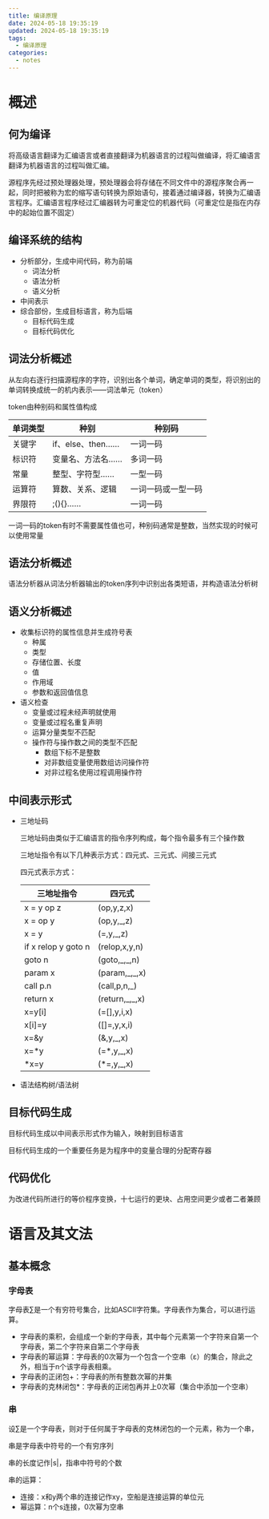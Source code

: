 ```yaml
---
title: 编译原理
date: 2024-05-18 19:35:19
updated: 2024-05-18 19:35:19
tags:
  - 编译原理
categories:
  - notes
---
```


# 概述

## 何为编译

将高级语言翻译为汇编语言或者直接翻译为机器语言的过程叫做编译，将汇编语言翻译为机器语言的过程叫做汇编。

源程序先经过预处理器处理，预处理器会将存储在不同文件中的源程序聚合再一起，同时把被称为宏的缩写语句转换为原始语句，接着通过编译器，转换为汇编语言程序。汇编语言程序经过汇编器转为可重定位的机器代码（可重定位是指在内存中的起始位置不固定）

## 编译系统的结构

- 分析部分，生成中间代码，称为前端
  - 词法分析
  - 语法分析
  - 语义分析
- 中间表示
- 综合部份，生成目标语言，称为后端
  - 目标代码生成
  - 目标代码优化

## 词法分析概述

从左向右逐行扫描源程序的字符，识别出各个单词，确定单词的类型，将识别出的单词转换成统一的机内表示——词法单元（token）

token由种别码和属性值构成

| 单词类型 | 种别             | 种别码             |
| -------- | ---------------- | ------------------ |
| 关键字   | if、else、then…… | 一词一码           |
| 标识符   | 变量名、方法名…… | 多词一码           |
| 常量     | 整型、字符型……   | 一型一码           |
| 运算符   | 算数、关系、逻辑 | 一词一码或一型一码 |
| 界限符   | ;(){}……          | 一词一码           |

一词一码的token有时不需要属性值也可，种别码通常是整数，当然实现的时候可以使用常量

## 语法分析概述

语法分析器从词法分析器输出的token序列中识别出各类短语，并构造语法分析树

## 语义分析概述

- 收集标识符的属性信息并生成符号表
  - 种属
  - 类型
  - 存储位置、长度
  - 值
  - 作用域
  - 参数和返回值信息
- 语义检查
  - 变量或过程未经声明就使用
  - 变量或过程名重复声明
  - 运算分量类型不匹配
  - 操作符与操作数之间的类型不匹配
    - 数组下标不是整数
    - 对非数组变量使用数组访问操作符
    - 对非过程名使用过程调用操作符

## 中间表示形式

- 三地址码

  三地址码由类似于汇编语言的指令序列构成，每个指令最多有三个操作数

  三地址指令有以下几种表示方式：四元式、三元式、间接三元式

  四元式表示方式：

  | 三地址指令          | 四元式          |
  | ------------------- | --------------- |
  | x = y op z          | (op,y,z,x)      |
  | x = op y            | (op,y,_,z)      |
  | x = y               | (=,y,_,z)       |
  | if x relop y goto n | (relop,x,y,n)   |
  | goto n              | (goto,\_,\_,n)  |
  | param x             | (param,\_,\_,x) |
  | call p.n            | (call,p,n,_)    |
  | return x            | (return,\_,_,x) |
  | x=y[i]              | (=[],y,i,x)     |
  | x[i]=y              | ([]=,y,x,i)     |
  | x=&y                | (&,y,_,x)       |
  | x=*y                | (=*,y,_,x)      |
  | *x=y                | (*=,y,_,x)      |

- 语法结构树/语法树

## 目标代码生成

目标代码生成以中间表示形式作为输入，映射到目标语言

目标代码生成的一个重要任务是为程序中的变量合理的分配寄存器

## 代码优化

为改进代码所进行的等价程序变换，十七运行的更块、占用空间更少或者二者兼顾

# 语言及其文法

## 基本概念

### 字母表

字母表∑是一个有穷符号集合，比如ASCII字符集。字母表作为集合，可以进行运算。

- 字母表的乘积，会组成一个新的字母表，其中每个元素第一个字符来自第一个字母表，第二个字符来自第二个字母表
- 字母表的幂运算：字母表的0次幂为一个包含一个空串（ε）的集合，除此之外，相当于n个该字母表相乘。
- 字母表的正闭包+：字母表的所有整数次幂的并集
- 字母表的克林闭包*：字母表的正闭包再并上0次幂（集合中添加一个空串）

### 串

设∑是一个字母表，则对于任何属于字母表的克林闭包的一个元素，称为一个串，

串是字母表中符号的一个有穷序列

串的长度记作|s|，指串中符号的个数

串的运算：

- 连接：x和y两个串的连接记作xy，空船是连接运算的单位元
- 幂运算：n个s连接，0次幂为空串